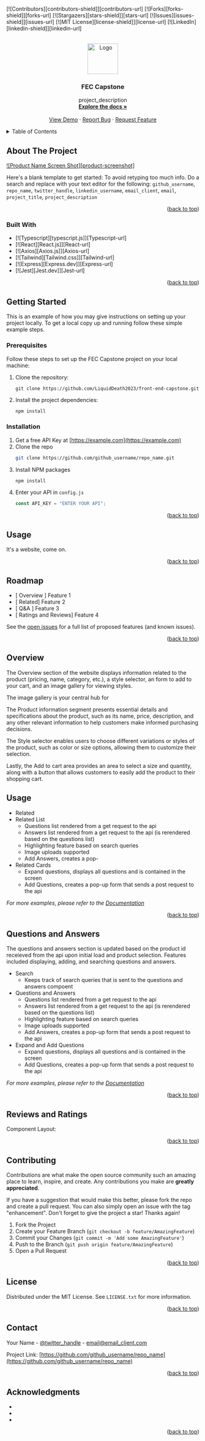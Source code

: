 <!-- Improved compatibility of back to top link: See: https://github.com/othneildrew/Best-README-Template/pull/73 -->

<a name="readme-top"></a>

[![Contributors][contributors-shield]][contributors-url]
[![Forks][forks-shield]][forks-url]
[![Stargazers][stars-shield]][stars-url]
[![Issues][issues-shield]][issues-url]
[![MIT License][license-shield]][license-url]
[![LinkedIn][linkedin-shield]][linkedin-url]

<!-- PROJECT LOGO -->
<br />
<div align="center">
  <a href="https://github.com/github_username/repo_name">
    <img src="images/logo.png" alt="Logo" width="80" height="80">
  </a>

<h3 align="center">FEC Capstone</h3>

  <p align="center">
    project_description
    <br />
    <a href="https://github.com/github_username/repo_name"><strong>Explore the docs »</strong></a>
    <br />
    <br />
    <a href="https://github.com/github_username/repo_name">View Demo</a>
    ·
    <a href="https://github.com/github_username/repo_name/issues">Report Bug</a>
    ·
    <a href="https://github.com/github_username/repo_name/issues">Request Feature</a>
  </p>
</div>

<!-- TABLE OF CONTENTS -->
<details>
  <summary>Table of Contents</summary>
  <ol>
    <li>
      <a href="#about-the-project">About The Project</a>
      <ul>
        <li><a href="#built-with">Built With</a></li>
      </ul>
    </li>
    <li>
      <a href="#getting-started">Getting Started</a>
      <ul>
        <li><a href="#prerequisites">Prerequisites</a></li>
        <li><a href="#installation">Installation</a></li>
      </ul>
    </li>
    <li><a href="#Overview">Overview</a></li>
    <li><a href="#Ratings and Reviews">Roadmap</a></li>
    <li><a href="#Questions and Answers">Contributing</a></li>
    <li><a href="#Related">License</a></li>
  </ol>
</details>

<!-- ABOUT THE PROJECT -->

## About The Project

[![Product Name Screen Shot][product-screenshot]](https://example.com)

Here's a blank template to get started: To avoid retyping too much info. Do a search and replace with your text editor for the following: `github_username`, `repo_name`, `twitter_handle`, `linkedin_username`, `email_client`, `email`, `project_title`, `project_description`

<p align="right">(<a href="#readme-top">back to top</a>)</p>

### Built With

- [![Typescript][typescript.js]][Typescript-url]
- [![React][React.js]][React-url]
- [![Axios][Axios.js]][Axios-url]
- [![Tailwind][Tailwind.css]][Tailwind-url]
- [![Express][Express.dev]][Express-url]
- [![Jest][Jest.dev]][Jest-url]

<p align="right">(<a href="#readme-top">back to top</a>)</p>

<!-- GETTING STARTED -->

## Getting Started

This is an example of how you may give instructions on setting up your project locally.
To get a local copy up and running follow these simple example steps.

### Prerequisites

Follow these steps to set up the FEC Capstone project on your local machine:

1. Clone the repository:

   ```
   git clone https://github.com/LiquidDeath2023/front-end-capstone.git
   ```

2. Install the project dependencies:

   ```bash
   npm install
   ```

### Installation

1. Get a free API Key at [https://example.com](https://example.com)
2. Clone the repo
   ```sh
   git clone https://github.com/github_username/repo_name.git
   ```
3. Install NPM packages
   ```sh
   npm install
   ```
4. Enter your API in `config.js`
   ```js
   const API_KEY = "ENTER YOUR API";
   ```

<p align="right">(<a href="#readme-top">back to top</a>)</p>

<!-- USAGE EXAMPLES -->

## Usage

It's a website, come on.

<p align="right">(<a href="#readme-top">back to top</a>)</p>

<!-- ROADMAP -->

## Roadmap

- [ Overview ] Feature 1
- [ Related] Feature 2
- [ Q&A ] Feature 3
- [ Ratings and Reviews] Feature 4

See the [open issues](https://github.com/github_username/repo_name/issues) for a full list of proposed features (and known issues).

<p align="right">(<a href="#readme-top">back to top</a>)</p>

<!-- Overview-->

## Overview

The Overview section of the website displays information related to the product (pricing, name, category, etc.), a style selector, an form to add to your cart, and an image gallery for viewing styles.

The image gallery is your central hub for

The Product information segment presents essential details and specifications about the product, such as its name, price, description, and any other relevant information to help customers make informed purchasing decisions.

The Style selector enables users to choose different variations or styles of the product, such as color or size options, allowing them to customize their selection.

Lastly, the Add to cart area provides an area to select a size and quantity, along with a button that allows customers to easily add the product to their shopping cart.

<!-- related-->

## Usage

 <ul>
  <li>Related</li>
  <li>
    <span>Related List</span>
    <ul>
      <li>Questions list rendered from a get request to the api</li>
      <li>Answers list rendered from a get request to the api (is rerendered based on the questions list)</li>
      <li>Highlighting feature based on search queries</li>
      <li>Image uploads supported</li>
      <li>Add Answers, creates a pop-</li>
    </ul>
  </li>
  <li>
    <span>Related Cards</span>
    <ul>
      <li>Expand questions, displays all questions and is contained in the screen</li>
      <li>Add Questions, creates a pop-up form that sends a post request to the api </li>
    </ul>
  </li>
  </ul>

_For more examples, please refer to the [Documentation](https://example.com)_

<p align="right">(<a href="#readme-top">back to top</a>)</p>

<!-- Questions and Answers -->

## Questions and Answers

The questions and answers section is updated based on the product id receieved from the api upon initial load and product selection. Features included displaying, adding, and searching questions and answers.

 <ul>
  <li>
   <span>Search</span>
    <ul>
      <li>Keeps track of search queries that is sent to the questions and answers compoent</li>
    </ul>
    </li>
  <li>
    <span>Questions and Answers</span>
    <ul>
      <li>Questions list rendered from a get request to the api</li>
      <li>Answers list rendered from a get request to the api (is rerendered based on the questions list)</li>
      <li>Highlighting feature based on search queries</li>
      <li>Image uploads supported</li>
      <li>Add Answers, creates a pop-up form that sends a post request to the api</li>
    </ul>
  </li>
  <li>
    <span>Expand and Add Questions</span>
    <ul>
      <li>Expand questions, displays all questions and is contained in the screen</li>
      <li>Add Questions, creates a pop-up form that sends a post request to the api </li>
    </ul>
  </li>
</ul>

_For more examples, please refer to the [Documentation](https://example.com)_

<p align="right">(<a href="#readme-top">back to top</a>)</p>

<!-- Ratings and Reviews -->

## Reviews and Ratings

Component Layout:

<p align="right">(<a href="#readme-top">back to top</a>)</p>

<!-- CONTRIBUTING -->

## Contributing

Contributions are what make the open source community such an amazing place to learn, inspire, and create. Any contributions you make are **greatly appreciated**.

If you have a suggestion that would make this better, please fork the repo and create a pull request. You can also simply open an issue with the tag "enhancement".
Don't forget to give the project a star! Thanks again!

1. Fork the Project
2. Create your Feature Branch (`git checkout -b feature/AmazingFeature`)
3. Commit your Changes (`git commit -m 'Add some AmazingFeature'`)
4. Push to the Branch (`git push origin feature/AmazingFeature`)
5. Open a Pull Request

<p align="right">(<a href="#readme-top">back to top</a>)</p>

<!-- LICENSE -->

## License

Distributed under the MIT License. See `LICENSE.txt` for more information.

<p align="right">(<a href="#readme-top">back to top</a>)</p>

<!-- CONTACT -->

## Contact

Your Name - [@twitter_handle](https://twitter.com/twitter_handle) - email@email_client.com

Project Link: [https://github.com/github_username/repo_name](https://github.com/github_username/repo_name)

<p align="right">(<a href="#readme-top">back to top</a>)</p>

<!-- ACKNOWLEDGMENTS -->

## Acknowledgments

- []()
- []()
- []()

<p align="right">(<a href="#readme-top">back to top</a>)</p>

<!-- MARKDOWN LINKS & IMAGES -->
<!-- https://www.markdownguide.org/basic-syntax/#reference-style-links -->

<!-- # Website Name

Welcome to the repository of the Website Name! This website is designed to provide users with an interactive experience through its four major components: Questions and Answers, Related, Overview, and Ratings and Reviews.

## Table of Contents
-  [Introduction](#introduction)
-  [Components](#components)
-  [Installation](#installation)
-  [Usage](#usage)
-  [Contributing](#contributing)
-  [License](#license)

## Introduction
Give a brief introduction to the website and its purpose. Explain what sets it apart and why users would find it valuable.

## Components
### 1. Questions and Answers
Describe the Questions and Answers component and its functionality. Explain how users can post questions and receive answers from the community or experts.

### 2. Related
Explain what the Related component is used for. Describe how it provides related content or suggestions based on the user's current selection or browsing history.

### 3. Overview
Give an overview of the Overview component. Explain its purpose and how it provides a summary or general information about a specific topic or category.

### 4. Ratings and Reviews
Describe the functionality and importance of the Ratings and Reviews component. Explain how users can rate and provide feedback on products, services, or any other relevant items.

## Installation
Provide step-by-step instructions on how to install and set up the website locally. Include any necessary dependencies or prerequisites.

## Usage
Explain how users can navigate and interact with the website. Provide examples or screenshots if applicable. Include any specific instructions or guidelines for each component.

## Contributing
Encourage users and developers to contribute to the project. Outline the guidelines for submitting bug reports, feature requests, or pull requests. Provide information on how to set up the development environment and run tests.

## License
Specify the license under which the website is distributed. Include any necessary disclaimers or acknowledgments.

Feel free to customize and expand upon this README file to best fit your project's needs. Good luck with your website!
-->
